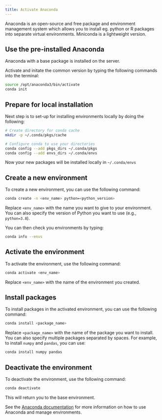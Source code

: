 ```yaml
---
title: Activate Anaconda
---
```


Anaconda is an open-source and free package and environment management system which allows you to install eg. python or R packages into separate virtual environments. Miniconda is a lightweight version.

## Use the pre-installed Anaconda
Anaconda with a base package is installed on the server. 

Activate and initate the common version by typing the following commands into the terminal:

```bash
source /opt/anaconda3/bin/activate
conda init
```

## Prepare for local installation
Next step is to set-up for installing environments locally by doing the following:

```bash
# Create directory for conda cache
mkdir -p ~/.conda/pkgs/cache

# Configure conda to use your directories
conda config --add pkgs_dirs ~/.conda/pkgs
conda config --add envs_dirs ~/.conda/envs
```
Now your new packages will be installed locally in `~/.conda/envs`

## Create a new environment


To create a new environment, you can use the following command:

```bash
conda create -n <env_name> python=<python_version>
```
Replace `<env_name>` with the name you want to give to your environment. You can also specify the version of Python you want to use (e.g., `python=3.8`).

You can then check you environments by typing:

```bash
conda info --envs
```

## Activate the environment
To activate the environment, use the following command:

```bash
conda activate <env_name>
```
Replace `<env_name>` with the name of the environment you created.
## Install packages
To install packages in the activated environment, you can use the following command:

```bash
conda install <package_name>
```
Replace `<package_name>` with the name of the package you want to install. You can also specify multiple packages separated by spaces.
For example, to install `numpy` and `pandas`, you can use:

```bash
conda install numpy pandas
```
## Deactivate the environment
To deactivate the environment, use the following command:

```bash
conda deactivate
```
This will return you to the base environment.

See the [Anaconda documentation](https://docs.conda.io/projects/conda/en/latest/user-guide/index.html) for more information on how to use Anaconda and manage environments.